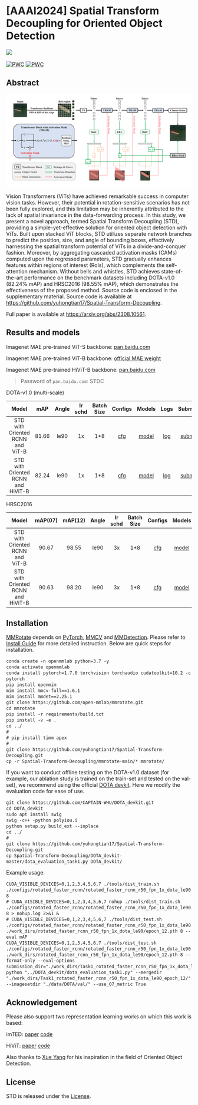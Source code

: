 # [AAAI2024] Spatial Transform Decoupling for Oriented Object Detection

<p align="left">
<a href="https://arxiv.org/abs/2308.10561"><img src="https://img.shields.io/badge/arXiv-Paper-<color>"></a>
</p>

[![PWC](https://img.shields.io/endpoint.svg?url=https://paperswithcode.com/badge/spatial-transform-decoupling-for-oriented/object-detection-in-aerial-images-on-dota-1)](https://paperswithcode.com/sota/object-detection-in-aerial-images-on-dota-1?p=spatial-transform-decoupling-for-oriented)
[![PWC](https://img.shields.io/endpoint.svg?url=https://paperswithcode.com/badge/spatial-transform-decoupling-for-oriented/object-detection-in-aerial-images-on-hrsc2016)](https://paperswithcode.com/sota/object-detection-in-aerial-images-on-hrsc2016?p=spatial-transform-decoupling-for-oriented)

## Abstract

<div align=center><img src="./figures/figure2_framework.png"></div>

Vision Transformers (ViTs) have achieved remarkable success in computer vision tasks. However, their potential in rotation-sensitive scenarios has not been fully explored, and this limitation may be inherently attributed to the lack of spatial invariance in the data-forwarding process. In this study, we present a novel approach, termed Spatial Transform Decoupling (STD), providing a simple-yet-effective solution for oriented object detection with ViTs. Built upon stacked ViT blocks, STD utilizes separate network branches to predict the position, size, and angle of bounding boxes, effectively harnessing the spatial transform potential of ViTs in a divide-and-conquer fashion. Moreover, by aggregating cascaded activation masks (CAMs) computed upon the regressed parameters, STD gradually enhances features within regions of interest (RoIs), which complements the self-attention mechanism. Without bells and whistles, STD achieves state-of-the-art performance on the benchmark datasets including DOTA-v1.0 (82.24\% mAP) and HRSC2016 (98.55\% mAP), which demonstrates the effectiveness of the proposed method. Source code is enclosed in the supplementary material. Source code is available at https://github.com/yuhongtian17/Spatial-Transform-Decoupling.

Full paper is available at https://arxiv.org/abs/2308.10561.

## Results and models

Imagenet MAE pre-trained ViT-S backbone: [pan.baidu.com](https://pan.baidu.com/s/19nw-Ry2pGoeHZ0lQ-XehQg)

Imagenet MAE pre-trained ViT-B backbone: [official MAE weight](https://dl.fbaipublicfiles.com/mae/pretrain/mae_pretrain_vit_base_full.pth)

Imagenet MAE pre-trained HiViT-B backbone: [pan.baidu.com](https://pan.baidu.com/s/19nw-Ry2pGoeHZ0lQ-XehQg)

> Password of `pan.baidu.com`: STDC

DOTA-v1.0 (multi-scale)

|               Model                |  mAP  | Angle | lr schd | Batch Size | Configs | Models |  Logs  | Submissions |
| :--------------------------------: | :---: | :---: | :-----: | :--------: | :-----: | :----: | :----: | :---------: |
|  STD with Oriented RCNN and ViT-B  | 81.66 | le90  |   1x    |    1\*8    | [cfg](./mmrotate-main/configs/rotated_imted/dota/vit/rotated_imted_vb1m_oriented_rcnn_vit_base_1x_dota_ms_rr_le90_stdc_xyawh321v.py) | [model](https://pan.baidu.com/s/19nw-Ry2pGoeHZ0lQ-XehQg) | [log](https://pan.baidu.com/s/19nw-Ry2pGoeHZ0lQ-XehQg) | [submission](https://pan.baidu.com/s/19nw-Ry2pGoeHZ0lQ-XehQg) |
| STD with Oriented RCNN and HiViT-B | 82.24 | le90  |   1x    |    1\*8    | [cfg](./mmrotate-main/configs/rotated_imted/dota/hivit/rotated_imted_hb1m_oriented_rcnn_hivitdet_base_1x_dota_ms_rr_le90_stdc_xyawh321v.py) | [model](https://pan.baidu.com/s/19nw-Ry2pGoeHZ0lQ-XehQg) | [log](https://pan.baidu.com/s/19nw-Ry2pGoeHZ0lQ-XehQg) | [submission](https://pan.baidu.com/s/19nw-Ry2pGoeHZ0lQ-XehQg) |

HRSC2016

|               Model                | mAP(07) | mAP(12) | Angle | lr schd | Batch Size | Configs | Models |  Logs  |
| :--------------------------------: | :-----: | :-----: | :---: | :-----: | :--------: | :-----: | :----: | :----: |
|  STD with Oriented RCNN and ViT-B  |  90.67  |  98.55  | le90  |   3x    |    1\*8    | [cfg](./mmrotate-main/configs/rotated_imted/hrsc/vit/rotated_imted_oriented_rcnn_vit_base_3x_hrsc_rr_le90_stdc_xyawh321v.py) | [model](https://pan.baidu.com/s/19nw-Ry2pGoeHZ0lQ-XehQg) | [log](https://pan.baidu.com/s/19nw-Ry2pGoeHZ0lQ-XehQg) |
| STD with Oriented RCNN and HiViT-B |  90.63  |  98.20  | le90  |   3x    |    1\*8    | [cfg](./mmrotate-main/configs/rotated_imted/hrsc/hivit/rotated_imted_oriented_rcnn_hivitdet_base_3x_hrsc_rr_le90_stdc_xyawh321v.py) | [model](https://pan.baidu.com/s/19nw-Ry2pGoeHZ0lQ-XehQg) | [log](https://pan.baidu.com/s/19nw-Ry2pGoeHZ0lQ-XehQg) |

## Installation

[MMRotate](https://github.com/open-mmlab/mmrotate) depends on [PyTorch](https://pytorch.org/), [MMCV](https://github.com/open-mmlab/mmcv) and [MMDetection](https://github.com/open-mmlab/mmdetection).
Please refer to [Install Guide](https://mmrotate.readthedocs.io/en/latest/install.html) for more detailed instruction.
Below are quick steps for installation.

```shell
conda create -n openmmlab python=3.7 -y
conda activate openmmlab
conda install pytorch=1.7.0 torchvision torchaudio cudatoolkit=10.2 -c pytorch
pip install openmim
mim install mmcv-full==1.6.1
mim install mmdet==2.25.1
git clone https://github.com/open-mmlab/mmrotate.git
cd mmrotate
pip install -r requirements/build.txt
pip install -v -e .
cd ../
# 
# pip install timm apex
# 
git clone https://github.com/yuhongtian17/Spatial-Transform-Decoupling.git
cp -r Spatial-Transform-Decoupling/mmrotate-main/* mmrotate/
```

If you want to conduct offline testing on the DOTA-v1.0 dataset (for example, our ablation study is trained on the train-set and tested on the val-set), we recommend using the official [DOTA devkit](https://github.com/CAPTAIN-WHU/DOTA_devkit). Here we modify the evaluation code for ease of use.

```shell
git clone https://github.com/CAPTAIN-WHU/DOTA_devkit.git
cd DOTA_devkit
sudo apt install swig
swig -c++ -python polyiou.i
python setup.py build_ext --inplace
cd ../
# 
git clone https://github.com/yuhongtian17/Spatial-Transform-Decoupling.git
cp Spatial-Transform-Decoupling/DOTA_devkit-master/dota_evaluation_task1.py DOTA_devkit/
```

Example usage:

```shell
CUDA_VISIBLE_DEVICES=0,1,2,3,4,5,6,7 ./tools/dist_train.sh ./configs/rotated_faster_rcnn/rotated_faster_rcnn_r50_fpn_1x_dota_le90.py 8
# CUDA_VISIBLE_DEVICES=0,1,2,3,4,5,6,7 nohup ./tools/dist_train.sh ./configs/rotated_faster_rcnn/rotated_faster_rcnn_r50_fpn_1x_dota_le90.py 8 > nohup.log 2>&1 &
# CUDA_VISIBLE_DEVICES=0,1,2,3,4,5,6,7 ./tools/dist_test.sh ./configs/rotated_faster_rcnn/rotated_faster_rcnn_r50_fpn_1x_dota_le90.py ./work_dirs/rotated_faster_rcnn_r50_fpn_1x_dota_le90/epoch_12.pth 8 --eval mAP
CUDA_VISIBLE_DEVICES=0,1,2,3,4,5,6,7 ./tools/dist_test.sh ./configs/rotated_faster_rcnn/rotated_faster_rcnn_r50_fpn_1x_dota_le90.py ./work_dirs/rotated_faster_rcnn_r50_fpn_1x_dota_le90/epoch_12.pth 8 --format-only --eval-options submission_dir="./work_dirs/Task1_rotated_faster_rcnn_r50_fpn_1x_dota_le90_epoch_12/"
python "../DOTA_devkit/dota_evaluation_task1.py" --mergedir "./work_dirs/Task1_rotated_faster_rcnn_r50_fpn_1x_dota_le90_epoch_12/" --imagesetdir "./data/DOTA/val/" --use_07_metric True
```

## Acknowledgement

Please also support two representation learning works on which this work is based:

imTED: [paper](https://arxiv.org/abs/2205.09613) [code](https://github.com/LiewFeng/imTED)

HiViT: [paper](https://arxiv.org/abs/2205.14949) [code](https://github.com/zhangxiaosong18/hivit)

Also thanks to [Xue Yang](https://yangxue0827.github.io/) for his inspiration in the field of Oriented Object Detection.

## License

STD is released under the [License](https://github.com/yuhongtian17/Spatial-Transform-Decoupling/blob/main/LICENSE).

